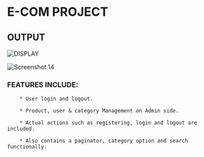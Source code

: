 # E-COM PROJECT

## OUTPUT



![DISPLAY](https://user-images.githubusercontent.com/122553640/213876061-7a1aeacd-8a65-400e-b71b-ee56f7668f88.png)
<br>


![Screenshot 14](https://user-images.githubusercontent.com/122553640/213876168-fcc6f2a0-ab9e-4100-9ec2-58285a68c2bb.png)
### FEATURES INCLUDE:
    
        * User login and logout.

        * Product, user & category Management on Admin side.

        * Actual actions such as registering, login and logout are included.
        
        * Also contains a paginator, category option and search functionally.
          

